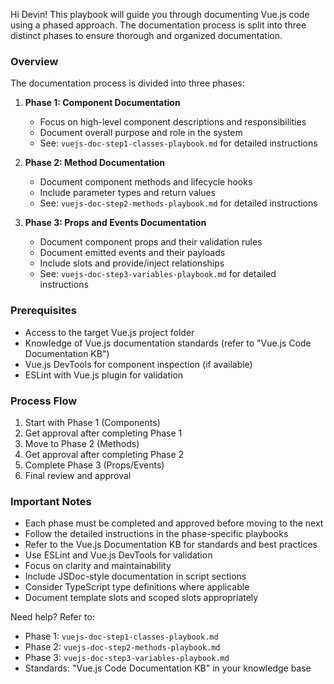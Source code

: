 Hi Devin! This playbook will guide you through documenting Vue.js code using a phased approach. The documentation process is split into three distinct phases to ensure thorough and organized documentation.

### Overview
The documentation process is divided into three phases:

1. **Phase 1: Component Documentation**
   - Focus on high-level component descriptions and responsibilities
   - Document overall purpose and role in the system
   - See: `vuejs-doc-step1-classes-playbook.md` for detailed instructions

2. **Phase 2: Method Documentation**
   - Document component methods and lifecycle hooks
   - Include parameter types and return values
   - See: `vuejs-doc-step2-methods-playbook.md` for detailed instructions

3. **Phase 3: Props and Events Documentation**
   - Document component props and their validation rules
   - Document emitted events and their payloads
   - Include slots and provide/inject relationships
   - See: `vuejs-doc-step3-variables-playbook.md` for detailed instructions

### Prerequisites
- Access to the target Vue.js project folder
- Knowledge of Vue.js documentation standards (refer to "Vue.js Code Documentation KB")
- Vue.js DevTools for component inspection (if available)
- ESLint with Vue.js plugin for validation

### Process Flow
1. Start with Phase 1 (Components)
2. Get approval after completing Phase 1
3. Move to Phase 2 (Methods)
4. Get approval after completing Phase 2
5. Complete Phase 3 (Props/Events)
6. Final review and approval

### Important Notes
- Each phase must be completed and approved before moving to the next
- Follow the detailed instructions in the phase-specific playbooks
- Refer to the Vue.js Documentation KB for standards and best practices
- Use ESLint and Vue.js DevTools for validation
- Focus on clarity and maintainability
- Include JSDoc-style documentation in script sections
- Consider TypeScript type definitions where applicable
- Document template slots and scoped slots appropriately

Need help? Refer to:
- Phase 1: `vuejs-doc-step1-classes-playbook.md`
- Phase 2: `vuejs-doc-step2-methods-playbook.md`
- Phase 3: `vuejs-doc-step3-variables-playbook.md`
- Standards: "Vue.js Code Documentation KB" in your knowledge base
